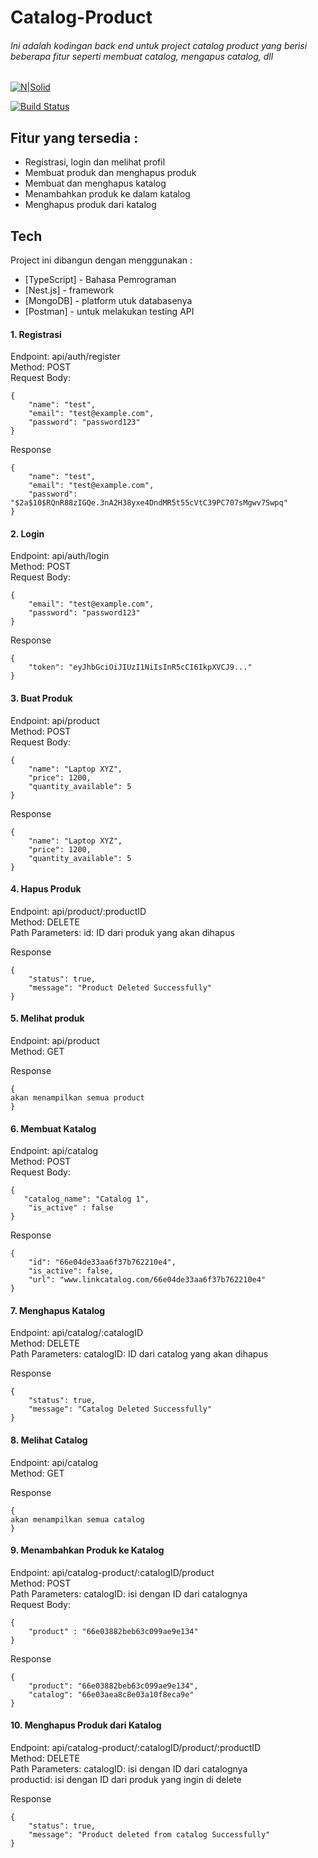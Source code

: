 # Catalog-Product
###### _Ini adalah kodingan back end untuk project catalog product yang berisi beberapa fitur seperti membuat catalog, mengapus catalog, dll_

[![N|Solid](https://cldup.com/dTxpPi9lDf.thumb.png)](https://nodesource.com/products/nsolid)

[![Build Status](https://travis-ci.org/joemccann/dillinger.svg?branch=master)](https://travis-ci.org/joemccann/dillinger)

## Fitur yang tersedia :

- Registrasi, login dan melihat profil
- Membuat produk dan menghapus produk
- Membuat dan menghapus katalog
- Menambahkan produk ke dalam katalog
- Menghapus produk dari katalog

## Tech

Project ini dibangun dengan menggunakan :

- [TypeScript] - Bahasa Pemrograman
- [Nest.js] - framework
- [MongoDB] - platform utuk databasenya
- [Postman] - untuk melakukan testing API

#### 1. Registrasi
Endpoint: api/auth/register  
Method: POST  
Request Body:  

```
{
    "name": "test",
    "email": "test@example.com",
    "password": "password123"
}
```
Response
```
{
    "name": "test",
    "email": "test@example.com",
    "password": "$2a$10$RQnR88zIGQe.3nA2H38yxe4DndMR5t55cVtC39PC707sMgwv7Swpq"
}
```
#### 2. Login
Endpoint: api/auth/login  
Method: POST  
Request Body:  

```
{
    "email": "test@example.com",
    "password": "password123"
}
```
Response
```
{
    "token": "eyJhbGciOiJIUzI1NiIsInR5cCI6IkpXVCJ9..."
}
```
#### 3. Buat Produk
Endpoint: api/product  
Method: POST  
Request Body:  

```
{
    "name": "Laptop XYZ",
    "price": 1200,
    "quantity_available": 5
}
```
Response
```
{
    "name": "Laptop XYZ",
    "price": 1200,
    "quantity_available": 5
}
```
#### 4. Hapus Produk
Endpoint: api/product/:productID  
Method: DELETE  
Path Parameters: id: ID dari produk yang akan dihapus  

Response
```
{
    "status": true,
    "message": "Product Deleted Successfully"
}
```
#### 5. Melihat produk
Endpoint: api/product  
Method: GET  

Response
```
{
akan menampilkan semua product
}
```

#### 6. Membuat Katalog
Endpoint: api/catalog  
Method: POST  
Request Body:  

```
{
   "catalog_name": "Catalog 1",
    "is_active" : false
}
```
Response
```
{
    "id": "66e04de33aa6f37b762210e4",
    "is_active": false,
    "url": "www.linkcatalog.com/66e04de33aa6f37b762210e4"
}
```

#### 7. Menghapus Katalog
Endpoint: api/catalog/:catalogID  
Method: DELETE  
Path Parameters: catalogID: ID dari catalog yang akan dihapus  

Response
```
{
    "status": true,
    "message": "Catalog Deleted Successfully"
}
```

#### 8. Melihat Catalog
Endpoint: api/catalog  
Method: GET  

Response
```
{
akan menampilkan semua catalog
}
```

#### 9. Menambahkan Produk ke Katalog
Endpoint: api/catalog-product/:catalogID/product  
Method: POST  
Path Parameters: catalogID: isi dengan ID dari catalognya  
Request Body:  

```
{
    "product" : "66e03882beb63c099ae9e134"
}
```
Response
```
{
    "product": "66e03882beb63c099ae9e134",
    "catalog": "66e03aea8c8e03a10f8eca9e"
}
```
#### 10. Menghapus Produk dari Katalog
Endpoint: api/catalog-product/:catalogID/product/:productID  
Method: DELETE  
Path Parameters: catalogID: isi dengan ID dari catalognya  
		 productid: isi dengan ID dari produk yang ingin di delete  

Response
```
{
    "status": true,
    "message": "Product deleted from catalog Successfully"
}
```

